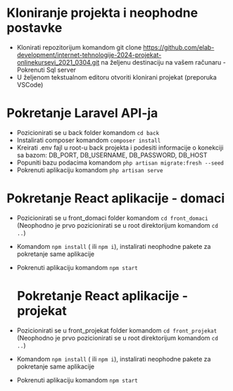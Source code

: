 # Kloniranje projekta i neophodne postavke
 
- Klonirati repozitorijum komandom git clone https://github.com/elab-development/internet-tehnologije-2024-projekat-onlinekursevi_2021_0304.git na željenu destinaciju na vašem računaru
-Pokrenuti Sql server
- U željenom tekstualnom editoru otvoriti klonirani projekat (preporuka VSCode)
 
# Pokretanje Laravel API-ja
 
- Pozicionirati se u back folder komandom `cd back`
- Instalirati composer komandom `composer install`
- Kreirati .env fajl u root-u back projekta i podesiti informacije o konekciji sa bazom: DB_PORT, DB_USERNAME, DB_PASSWORD, DB_HOST
- Popuniti bazu podacima komandom `php artisan migrate:fresh --seed`
- Pokrenuti aplikaciju komandom `php artisan serve`
 
# Pokretanje React aplikacije - domaci
 
- Pozicionirati se u front_domaci folder komandom `cd front_domaci` (Neophodno je prvo pozicionirati se u root direktorijum komandom `cd ..`)
- Komandom `npm install` ( ili `npm i`), instalirati neophodne pakete za pokretanje same aplikacije
- Pokrenuti aplikaciju komandom `npm start`

  # Pokretanje React aplikacije - projekat
 
- Pozicionirati se u front_projekat folder komandom `cd front_projekat` (Neophodno je prvo pozicionirati se u root direktorijum komandom `cd ..`)
- Komandom `npm install` ( ili `npm i`), instalirati neophodne pakete za pokretanje same aplikacije
- Pokrenuti aplikaciju komandom `npm start`
